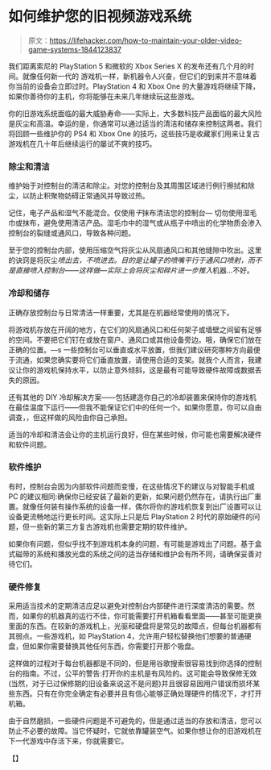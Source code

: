 # 如何维护您的旧视频游戏系统

> 原文：<https://lifehacker.com/how-to-maintain-your-older-video-game-systems-1844123837>

我们距离索尼的 PlayStation 5 和微软的 Xbox Series X 的发布还有几个月的时间。就像任何新一代的 游戏机一样，新机器令人兴奋，但它们的到来并不意味着你当前的设备会立即过时。PlayStation 4 和 Xbox One 的大量游戏将继续下降，如果你善待你的主机，你将能够在未来几年继续玩这些游戏。



你的旧游戏系统面临的最大威胁寿命——实际上，大多数科技产品面临的最大风险是灰尘和高温。幸运的是，你通常可以通过适当的清洁和储存来控制这两者。我们将回顾一些维护你的 PS4 和 Xbox One 的技巧，这些技巧是收藏家们用来让复古游戏机在几十年后继续运行的屡试不爽的技巧。

### 除尘和清洁

维护始于对控制台的清洁和除尘。对您的控制台及其周围区域进行例行擦拭和除尘，以防止积聚物妨碍正常通风并导致过热。

记住，电子产品和湿气不能混合。仅使用*干*抹布清洁您的控制台— 切勿使用湿毛巾或抹布，避免使用清洁产品。湿毛巾中的湿气或从瓶子中喷出的化学物质会渗入控制台的裂缝或通风口，导致各种问题。

至于您的控制台内部，使用压缩空气将灰尘从风扇通风口和其他缝隙中吹出。这里的诀窍是将灰尘*喷出去，*不喷进去。目的是让罐子的喷嘴平行于通风口喷射，而不是直接喷入控制台——这样做—实际上会将灰尘和碎片进一步*推入*机器...不好。

### 冷却和储存

正确存放控制台与日常清洁一样重要，尤其是在机器经常使用的情况下。

将游戏机存放在开阔的地方，在它们的风扇通风口和任何架子或墙壁之间留有足够的空间。不要把它们钉在或放在窗户、通风口或其他设备旁边。哦，确保它们放在正确的位置。—s 一些控制台可以垂直或水平放置，但我们建议研究哪种方向最便于流通，如果您确实要将它们垂直放置，请使用合适的支架。就我个人而言，我建议让你的游戏机保持水平，以防止意外倾斜，这是最有可能导致硬件故障或数据丢失的原因。

还有其他的 DIY 冷却解决方案——包括建造你自己的冷却装置来保持你的游戏机在最佳温度下运行——但我不能保证它们中的任何一个。如果你愿意，你可以自由调查，，但这样做的风险由你自己承担。

适当的冷却和清洁会让你的主机运行良好，但在某些时候，你可能也需要解决硬件和软件问题。

### 软件维护

有时，控制台会因为内部软件问题而变慢，在这些情况下的建议与对智能手机或 PC 的建议相同:确保你已经安装了最新的更新，如果问题仍然存在，请执行出厂重置。就像任何装有操作系统的设备一样，偶尔将你的游戏机恢复到出厂设置可以让设备更流畅地运行更长时间。这实际上只是后 PlayStation 2 时代的原始硬件的问题，但一些新的第三方复古游戏机也需要定期的软件维护。

如果你有问题，但似乎找不到游戏机本身的问题，有可能是游戏出了问题。基于盒式磁带的系统和播放光盘的系统之间的适当存储和维护会有所不同，请确保妥善对待它们。

### 硬件修复

采用适当技术的定期清洁应足以避免对控制台内部硬件进行深度清洁的需要。然而，如果你的机器真的运行不佳，你可能需要打开机箱看看里面——甚至可能更换里面的东西。在较新的游戏机上，光驱和硬盘将是常见的故障点，但每台机器都有其弱点。一些游戏机，如 PlayStation 4，允许用户轻松替换他们想要的普通硬盘，但如果你需要替换其他任何东西，你需要打开那个吸盘。

这样做的过程对于每台机器都是不同的，但是用谷歌搜索很容易找到你选择的控制台的指南。不过，公平的警告:打开你的主机是有风险的。这可能会导致保修无效(当然，对于已过保修期的旧设备来说这不是问题)并且很容易因用户错误而损坏某些东西。只有在你完全确定有必要并且有信心能够正确处理硬件的情况下，才打开机箱。

由于自然磨损，一些硬件问题是不可避免的，但是通过适当的存放和清洁，您可以防止不必要的故障。当它怀疑时，它就依靠罐装空气。如果你想让你的旧游戏机在下一代游戏中存活下来，你就需要它。

【】